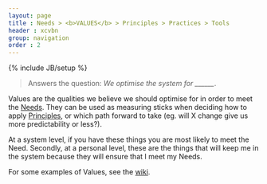 ```yaml
---
layout: page
title : Needs > <b>VALUES</b> > Principles > Practices > Tools
header : xcvbn
group: navigation
order : 2
---
```

{% include JB/setup %}

> Answers the question: *We optimise the system for ______*.

Values are the qualities we believe we should optimise for in order to meet the [Needs](/needs.html). They can be used as measuring sticks when deciding how to apply [Principles](/principles.html), or which path forward to take (eg. will X change give us more predictability or less?).

At a system level, if you have these things you are most likely to meet the Need. Secondly, at a personal level, these are the things that will keep me in the system because they will ensure that I meet my Needs.

For some examples of Values, see the [wiki](http://spine.wiki/values.html).

